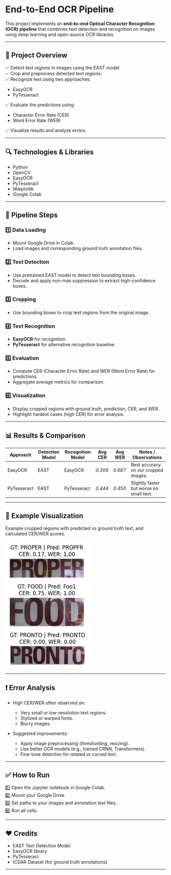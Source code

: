 # End-to-End OCR Pipeline

This project implements an **end-to-end Optical Character Recognition (OCR) pipeline** that combines text detection and recognition on images using deep learning and open-source OCR libraries.

---

## 📌 **Project Overview**

✅ Detect text regions in images using the EAST model.  
✅ Crop and preprocess detected text regions.  
✅ Recognize text using two approaches:
- EasyOCR
- PyTesseract

✅ Evaluate the predictions using:
- Character Error Rate (CER)
- Word Error Rate (WER)

✅ Visualize results and analyze errors.

---

## 🔍 **Technologies & Libraries**

- Python
- OpenCV
- EasyOCR
- PyTesseract
- Matplotlib
- Google Colab

---

## 🚀 **Pipeline Steps**

### 1️⃣ Data Loading
- Mount Google Drive in Colab.
- Load images and corresponding ground truth annotation files.

### 2️⃣ Text Detection
- Use pretrained EAST model to detect text bounding boxes.
- Decode and apply non-max suppression to extract high-confidence boxes.

### 3️⃣ Cropping
- Use bounding boxes to crop text regions from the original image.

### 4️⃣ Text Recognition
- **EasyOCR** for recognition.
- **PyTesseract** for alternative recognition baseline.

### 5️⃣ Evaluation
- Compute CER (Character Error Rate) and WER (Word Error Rate) for predictions.
- Aggregate average metrics for comparison.

### 6️⃣ Visualization
- Display cropped regions with ground truth, prediction, CER, and WER.
- Highlight hardest cases (high CER) for error analysis.

---

## 📊 **Results & Comparison**

| Approach     | Detection Model | Recognition Model | Avg CER | Avg WER | Notes / Observations                     |
|---------------|-----------------|-------------------|---------|---------|------------------------------------------|
| EasyOCR       | EAST            | EasyOCR           | *0.306* | *0.667* | Best accuracy on our cropped images.     |
| PyTesseract   | EAST            | PyTesseract       | *0.444* | *0.450* | Slightly faster but worse on small text. |

---

## 🧪 **Example Visualization**

Example cropped regions with predicted vs ground truth text, and calculated CER/WER scores.

![EasyOCR Result](images/EasyOCR_Image.png)

---

## ❗️ **Error Analysis**

- High CER/WER often observed on:
  - Very small or low-resolution text regions.
  - Stylized or warped fonts.
  - Blurry images.

- Suggested improvements:
  - Apply image preprocessing (thresholding, resizing).
  - Use better OCR models (e.g., trained CRNN, Transformers).
  - Fine-tune detection for rotated or curved text.

---

## ✅ **How to Run**

1️⃣ Open the Jupyter notebook in Google Colab.  
2️⃣ Mount your Google Drive.  
3️⃣ Set paths to your images and annotation text files.  
4️⃣ Run all cells.  

---

## ❤️ **Credits**

- EAST Text Detection Model
- EasyOCR library
- PyTesseract
- ICDAR Dataset (for ground truth annotations)

---
